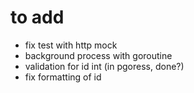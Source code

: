 # to add

 - fix test with http mock
 - background process with goroutine
 - validation for id int (in pgoress, done?)
 - fix formatting of id
